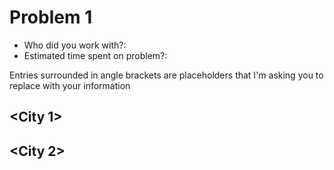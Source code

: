 # Problem 1
- Who did you work with?:
- Estimated time spent on problem?:

Entries surrounded in angle brackets are placeholders that I'm asking you to replace with your information

## <City 1>
<Your description>


## <City 2>
<Your description>
